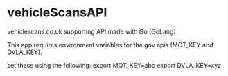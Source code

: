 # vehicleScansAPI
vehiclescans.co.uk supporting API made with Go (GoLang)

This app requires environment variables for the gov apis (MOT_KEY and DVLA_KEY).

set these using the following:
export MOT_KEY=abc
export DVLA_KEY=xyz